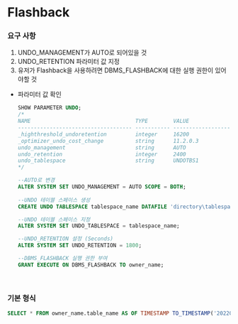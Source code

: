 Flashback
===

### 요구 사항
1. UNDO_MANAGEMENT가 AUTO로 되어있을 것
1. UNDO_RETENTION 파라미터 값 지정
1. 유저가 Flashback을 사용하려면 DBMS_FLASHBACK에 대한 실행 권한이 있어야할 것

* 파라미터 값 확인
  ```sql
  SHOW PARAMETER UNDO;
  /*
  NAME                                 TYPE        VALUE
  ------------------------------------ ----------- ------------------------------
  _highthreshold_undoretention         integer     16200
  _optimizer_undo_cost_change          string      11.2.0.3
  undo_management                      string      AUTO
  undo_retention                       integer     2400
  undo_tablespace                      string      UNDOTBS1
  */

  --AUTO로 변경
  ALTER SYSTEM SET UNDO_MANAGEMENT = AUTO SCOPE = BOTH;
 
  --UNDO 테이블 스페이스 생성
  CREATE UNDO TABLESPACE tablespace_name DATAFILE 'directory\tablespace_name.dbf' SIZE size;

  --UNDO 테이블 스페이스 지정
  ALTER SYSTEM SET UNDO_TABLESPACE = tablespace_name;

  --UNDO_RETENTION 설정 (Seconds)
  ALTER SYSTEM SET UNDO_RETENTION = 1800;

  --DBMS_FLASHBACK 실행 권한 부여
  GRANT EXECUTE ON DBMS_FLASHBACK TO owner_name;
  ```

<br>

### 기본 형식
```sql
SELECT * FROM owner_name.table_name AS OF TIMESTAMP TO_TIMESTAMP('20220427 093824', 'YYYYMMDD HH24MISS') 
```

<br>


